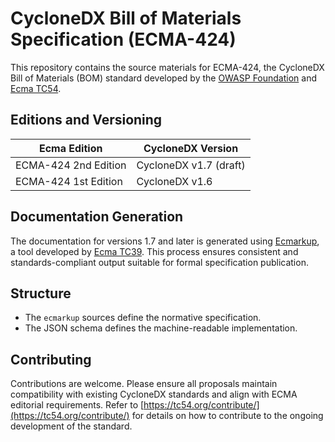 # CycloneDX Bill of Materials Specification (ECMA-424)

This repository contains the source materials for ECMA-424, the CycloneDX Bill of Materials (BOM) standard developed
by the [OWASP Foundation](https://owasp.org) and [Ecma TC54](https://tc54.org).

## Editions and Versioning

| Ecma Edition         | CycloneDX Version      |
|----------------------|------------------------|
| ECMA-424 2nd Edition | CycloneDX v1.7 (draft) |
| ECMA-424 1st Edition | CycloneDX v1.6         |

## Documentation Generation

The documentation for versions 1.7 and later is generated using [Ecmarkup](https://github.com/tc39/ecmarkup), a tool
developed by [Ecma TC39](https://tc39.es/). This process ensures consistent and standards-compliant output suitable for
formal specification publication.

## Structure

- The `ecmarkup` sources define the normative specification.
- The JSON schema defines the machine-readable implementation.

## Contributing

Contributions are welcome. Please ensure all proposals maintain compatibility with existing CycloneDX standards and
align with ECMA editorial requirements. Refer to [https://tc54.org/contribute/](https://tc54.org/contribute/) for
details on how to contribute to the ongoing development of the standard.
